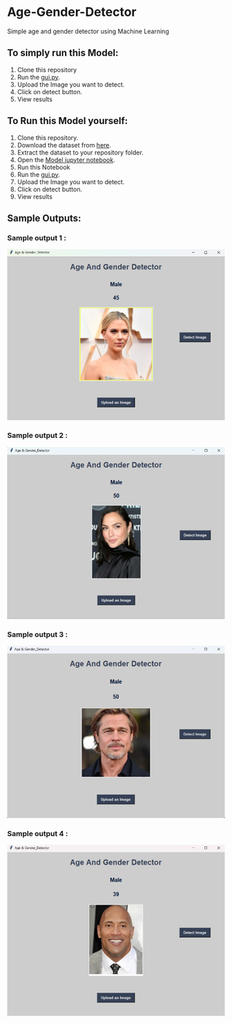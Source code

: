 # Age-Gender-Detector
Simple age and gender detector using Machine Learning
## To simply run this Model:
1. Clone this repository
2. Run the [gui.py](https://github.com/Sujeet-Suryawanshi/Age--Gender--Detector/blob/main/gui1.py).
3. Upload the Image you want to detect.
4.  Click on detect button.
5.  View results

## To Run this Model yourself:
1. Clone this repository.
2. Download the dataset from [here](https://www.kaggle.com/datasets/jangedoo/utkface-new).
3. Extract the dataset to your repository folder.
4. Open the [Model jupyter notebook](https://github.com/Sujeet-Suryawanshi/Age--Gender--Detector/blob/main/null_MODEL_build.ipynb).
5. Run this Notebook
6. Run the [gui.py](https://github.com/Sujeet-Suryawanshi/Age--Gender--Detector/blob/main/gui1.py).
7. Upload the Image you want to detect.
8.  Click on detect button.
9.  View results

## Sample Outputs:
### Sample output 1 :
![Sample output 1](https://github.com/Sujeet-Suryawanshi/Age--Gender--Detector/blob/main/output_image_1.png)
### Sample output 2 :
![Sample output 2](https://github.com/Sujeet-Suryawanshi/Age--Gender--Detector/blob/main/output_image_2.png)
### Sample output 3 :
![Sample output 3](https://github.com/Sujeet-Suryawanshi/Age--Gender--Detector/blob/main/output_image_3.png)
### Sample output 4 :
![Sample output 4](https://github.com/Sujeet-Suryawanshi/Age--Gender--Detector/blob/main/output_image_4.png)
